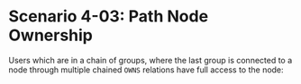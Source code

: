 # Scenario 4-03: Path Node Ownership

Users which are in a chain of groups, where the last group is connected to a node through multiple chained `OWNS`
relations have full access to the node:

<div id="graph" class="graph-container" style="height:300px"></div>

<script>
renderGraph(document.getElementById('graph'), {
  nodes: [
    { id: 'user', ...userNode },
    { id: 'group1', ...groupNode, label: 'Group 1' },
    { id: 'group2', ...groupNode, label: 'Group 2' },
    { id: 'group3', ...groupNode, label: 'Group 3' },
    { id: 'data1', ...dataNode, label: 'Data 1' },
    { id: 'data2', ...dataNode, label: 'Data 2' },
    { id: 'data3', ...dataNode, label: 'Data 3' },
  ],
  edges: [
    { source: 'user', target: 'group1', label: 'IS_IN_GROUP' },
    { source: 'group1', target: 'group2', label: 'IS_IN_GROUP' },
    { source: 'group2', target: 'group3', label: 'IS_IN_GROUP' },
    { source: 'group3', target: 'data1', label: 'OWNS' },
    { source: 'data1', target: 'data2', label: 'OWNS' },
    { source: 'data2', target: 'data3', label: 'OWNS' },
  ]
});
</script>
